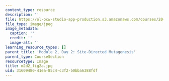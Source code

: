 ```yaml
---
content_type: resource
description: ''
file: https://ol-ocw-studio-app-production.s3.amazonaws.com/courses/20-109-laboratory-fundamentals-in-biological-engineering-spring-2010/3160948041ea85c4c3f2b0bba6388fdf_m2d2_fig2a.jpg
file_type: image/jpeg
image_metadata:
  caption: ''
  credit: ''
  image-alt: ''
learning_resource_types: []
parent_title: 'Module 2, Day 2: Site-Directed Mutagenesis'
parent_type: CourseSection
resourcetype: Image
title: m2d2_fig2a.jpg
uid: 31609480-41ea-85c4-c3f2-b0bba6388fdf
---
```

